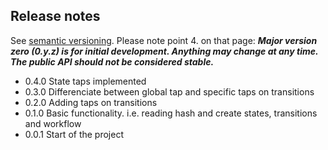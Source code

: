 ## Release notes

See [semantic versioning](http://semver.org/). Please note point 4. on
that page: ***Major version zero (0.y.z) is for initial development. Anything may
change at any time. The public API should not be considered stable.***

* 0.4.0 State taps implemented
* 0.3.0 Differenciate between global tap and specific taps on transitions
* 0.2.0 Adding taps on transitions
* 0.1.0 Basic functionality. i.e. reading hash and create states, transitions and workflow
* 0.0.1 Start of the project
